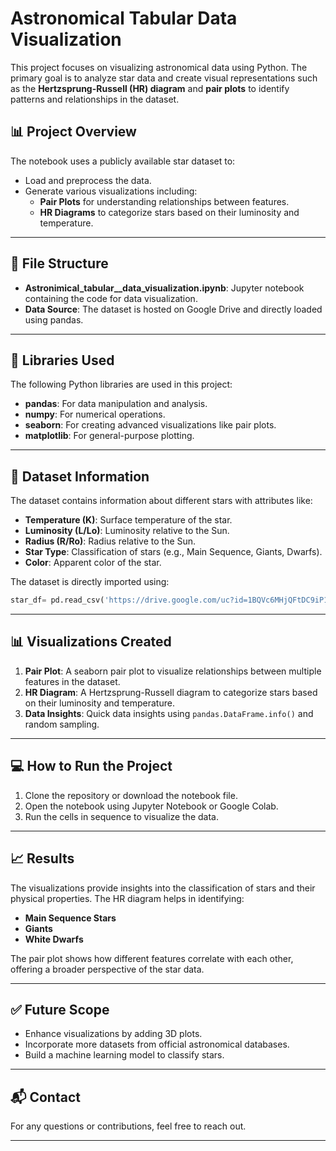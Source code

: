 # Astronomical Tabular Data Visualization

This project focuses on visualizing astronomical data using Python. The primary goal is to analyze star data and create visual representations such as the **Hertzsprung-Russell (HR) diagram** and **pair plots** to identify patterns and relationships in the dataset.

## 📊 Project Overview

The notebook uses a publicly available star dataset to:
- Load and preprocess the data.
- Generate various visualizations including:
  - **Pair Plots** for understanding relationships between features.
  - **HR Diagrams** to categorize stars based on their luminosity and temperature.

---

## 📂 File Structure

- **Astronimical_tabular__data_visualization.ipynb**: Jupyter notebook containing the code for data visualization.
- **Data Source**: The dataset is hosted on Google Drive and directly loaded using pandas.

---

## 📜 Libraries Used
The following Python libraries are used in this project:
- **pandas**: For data manipulation and analysis.
- **numpy**: For numerical operations.
- **seaborn**: For creating advanced visualizations like pair plots.
- **matplotlib**: For general-purpose plotting.

---

## 💾 Dataset Information
The dataset contains information about different stars with attributes like:
- **Temperature (K)**: Surface temperature of the star.
- **Luminosity (L/Lo)**: Luminosity relative to the Sun.
- **Radius (R/Ro)**: Radius relative to the Sun.
- **Star Type**: Classification of stars (e.g., Main Sequence, Giants, Dwarfs).
- **Color**: Apparent color of the star.

The dataset is directly imported using:
```python
star_df= pd.read_csv('https://drive.google.com/uc?id=1BQVc6MHjQFtDC9iP1isT_K4ojVe_Oil-')
```

---

## 📊 Visualizations Created
1. **Pair Plot**: A seaborn pair plot to visualize relationships between multiple features in the dataset.
2. **HR Diagram**: A Hertzsprung-Russell diagram to categorize stars based on their luminosity and temperature.
3. **Data Insights**: Quick data insights using `pandas.DataFrame.info()` and random sampling.

---

## 💻 How to Run the Project
1. Clone the repository or download the notebook file.
2. Open the notebook using Jupyter Notebook or Google Colab.
3. Run the cells in sequence to visualize the data.

---

## 📈 Results
The visualizations provide insights into the classification of stars and their physical properties. The HR diagram helps in identifying:
- **Main Sequence Stars**
- **Giants**
- **White Dwarfs**

The pair plot shows how different features correlate with each other, offering a broader perspective of the star data.

---

## ✅ Future Scope
- Enhance visualizations by adding 3D plots.
- Incorporate more datasets from official astronomical databases.
- Build a machine learning model to classify stars.

---

## 📬 Contact
For any questions or contributions, feel free to reach out.

---
